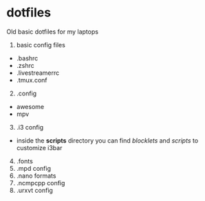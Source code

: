 # dotfiles
Old basic dotfiles for my laptops

1. basic config files
  * .bashrc
  * .zshrc
  * .livestreamerrc
  * .tmux.conf
2. .config
  * awesome
  * mpv
3. .i3 config
  * inside the **scripts** directory you can find _blocklets_ and _scripts_ to customize i3bar
4. .fonts
5. .mpd config
6. .nano formats
7. .ncmpcpp config
8. .urxvt config
